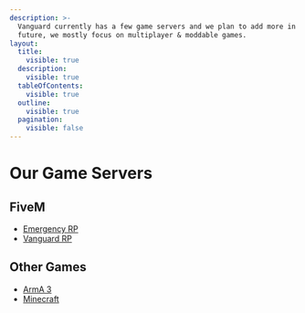 ```yaml
---
description: >-
  Vanguard currently has a few game servers and we plan to add more in the
  future, we mostly focus on multiplayer & moddable games.
layout:
  title:
    visible: true
  description:
    visible: true
  tableOfContents:
    visible: true
  outline:
    visible: true
  pagination:
    visible: false
---
```


# Our Game Servers

## FiveM

* [Emergency RP](../fivem/emergency-rp/)
* [Vanguard RP](../fivem/vanguard-rp/)

## Other Games

* [ArmA 3](../other-games/arma-3.md)
* [Minecraft](../other-games/minecraft.md)

